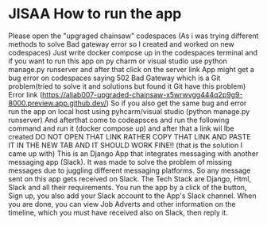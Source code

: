 # JISAA How to run the app 
Please open the "upgraged chainsaw" codespaces 
(As i was trying different methods to solve Bad gateway error so I created and worked on new codespaces)
Just write docker compose up in the codespaces terminal 
and if you want to run this app on py charm or visual studio use python manage.py runserver 
and after that click on the server link
App might get a bug error on codespaces saying 502 Bad Gateway which is a Git problem(tried to solve it and solutions but found it Git have this problem)
Error link (https://aliab007-upgraded-chainsaw-x5wrwvgg444q2p9g9-8000.preview.app.github.dev/)
So if you also get the same bug and error run the app on local host using pyhcarm/visual studio (python manage.py runserver) 
And afterthat come to codeapsces and run the following command and run it (docker compose up) and after that a link wil lbe created DO NOT OPEN THAT LINK RATHER COPY THAT LINK AND PASTE IT IN THE NEW TAB AND IT SHOULD WORK FINE!! (that is the solution I came up with)
This is an Django App that integrates messaging with another messaging app (Slack).
It was made to solve the  problem of missing messages due to juggling different messaging platforms.
So any message sent on this app gets received on Slack. The Tech Stack are Django, Html, Slack  and all their requirements. 
You run the app by a click of the button, Sign up, you also add your Slack account to the App's Slack channel. When you are done, 
you can view Job Adverts and other information on the timeline, which you must have received also on Slack, then reply it.
